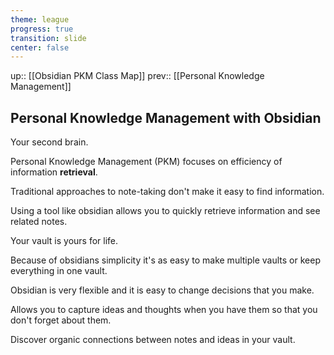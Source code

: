 ```yaml
---
theme: league
progress: true
transition: slide
center: false
---
```

up:: [[Obsidian PKM Class Map]]
prev:: [[Personal Knowledge Management]]

## Personal Knowledge Management with Obsidian

Your second brain.

Personal Knowledge Management (PKM) focuses on efficiency of information __retrieval__.

Traditional approaches to note-taking don't make it easy to find information.

Using a tool like obsidian allows you to quickly retrieve information and see related notes.

Your vault is yours for life.

Because of obsidians simplicity it's as easy to make multiple vaults or keep everything in one vault.

Obsidian is very flexible and it is easy to change decisions that you make.

Allows you to capture ideas and thoughts when you have them so that you don't forget about them.

Discover organic connections between notes and ideas in your vault.
